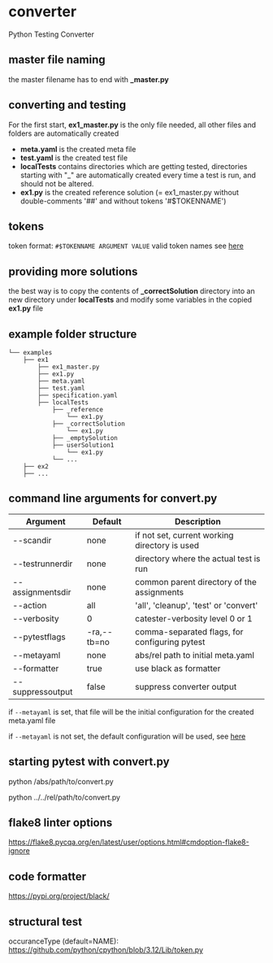 # converter
Python Testing Converter

## master file naming
the master filename has to end with **_master.py**

## converting and testing
For the first start, **ex1_master.py** is the only file needed, all other files and folders are automatically created

- **meta.yaml** is the created meta file
- **test.yaml** is the created test file
- **localTests** contains directories which are getting tested,
directories starting with "_" are automatically created every time a test is run,
and should not be altered.
- **ex1.py** is the created reference solution (= ex1_master.py without double-comments '##' and without tokens '#$TOKENNAME')

## tokens
token format: `#$TOKENNAME ARGUMENT VALUE`
valid token names see [here](../catester/converter/settings.py#L4)

## providing more solutions
the best way is to copy the contents of **_correctSolution** directory into an new directory under **localTests** and modify some variables in the copied **ex1.py** file

## example folder structure
```
└── examples
    ├── ex1
        ├── ex1_master.py
        ├── ex1.py
        ├── meta.yaml
        ├── test.yaml
        ├── specification.yaml
        ├── localTests
            ├── _reference
                └── ex1.py
            ├── _correctSolution
                └── ex1.py
            ├── _emptySolution
            ├── userSolution1
                └── ex1.py
            └── ...
    ├── ex2
    ├── ...
```

## command line arguments for convert.py

| Argument | Default | Description |
| --- | --- | --- |
| --scandir | none | if not set, current working directory is used |
| --testrunnerdir | none | directory where the actual test is run |
| --assignmentsdir | none | common parent directory of the assignments |
| --action | all | 'all', 'cleanup', 'test' or 'convert' |
| --verbosity | 0 | catester-verbosity level 0 or 1 |
| --pytestflags | -ra,--tb=no | comma-separated flags, for configuring pytest |
| --metayaml | none | abs/rel path to initial meta.yaml |
| --formatter | true | use black as formatter |
| --suppressoutput | false | suppress converter output |

if `--metayaml` is set, that file will be the initial configuration for the created meta.yaml file

if `--metayaml` is not set, the default configuration will be used, see [here](../catester/metayaml/_meta-default.yaml)

## starting pytest with convert.py
python /abs/path/to/convert.py

python ../../rel/path/to/convert.py

## flake8 linter options
https://flake8.pycqa.org/en/latest/user/options.html#cmdoption-flake8-ignore

## code formatter
https://pypi.org/project/black/

## structural test
occuranceType (default=NAME):
https://github.com/python/cpython/blob/3.12/Lib/token.py
